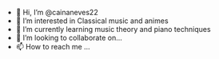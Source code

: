 - 👋 Hi, I’m @cainaneves22
- 👀 I’m interested in Classical music and animes
- 🌱 I’m currently learning music theory and piano techniques
- 💞️ I’m looking to collaborate on...
- 📫 How to reach me ...

<!---
cainaneves22/cainaneves22 is a ✨ special ✨ repository because its `README.md` (this file) appears on your GitHub profile.
You can click the Preview link to take a look at your changes.
--->
